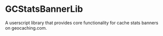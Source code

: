 # GCStatsBannerLib
A userscript library that provides core functionality for cache stats banners on geocaching.com.
